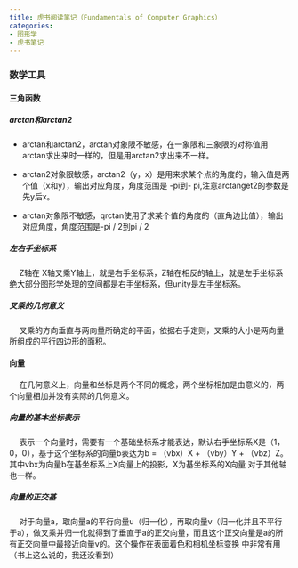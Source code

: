 ```yaml
---
title: 虎书阅读笔记（Fundamentals of Computer Graphics）
categories: 
- 图形学
- 虎书笔记
---
```


### 数学工具

#### 三角函数

##### arctan和arctan2
- arctan和arctan2，arctan对象限不敏感，在一象限和三象限的对称值用arctan求出来时一样的，但是用arctan2求出来不一样。

- arctan2对象限敏感，arctan2（y，x）是用来求某个点的角度的，输入值是两个值（x和y），输出对应角度，角度范围是 -pi到- pi,注意arctanget2的参数是先y后x。

- arctan对象限不敏感，qrctan使用了求某个值的角度的（直角边比值），输出对应角度，角度范围是-pi / 2到pi / 2
##### 左右手坐标系
   &emsp; Z轴在 X轴叉乘Y轴上，就是右手坐标系，Z轴在相反的轴上，就是左手坐标系绝大部分图形学处理的空间都是右手坐标系，但unity是左手坐标系。
##### 叉乘的几何意义
 &emsp; 叉乘的方向垂直与两向量所确定的平面，依据右手定则，叉乘的大小是两向量所组成的平行四边形的面积。
 #### 向量
 &emsp; 在几何意义上，向量和坐标是两个不同的概念，两个坐标相加是由意义的，两个向量相加并没有实际的几何意义。
 ##### 向量的基本坐标表示
&emsp; 表示一个向量时，需要有一个基础坐标系才能表达，默认右手坐标系X是（1，0，0），基于这个坐标系的向量b表达为b = （vbx）X + （vby）Y + （vbz）Z。其中vbx为向量b在基坐标系上X向量上的投影，X为基坐标系的X向量
对于其他轴也一样。
##### 向量的正交基
&emsp; 对于向量a，取向量a的平行向量u（归一化），再取向量v（归一化并且不平行于a），做叉乘并归一化就得到了垂直于a的正交向量，而且这个正交向量是a的所有正交向量中最接近向量v的。这个操作在表面着色和相机坐标变换
中非常有用（书上这么说的，我还没看到）
 